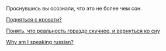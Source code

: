 Проснувшись вы осознали, что это не более чем сон.

[Подняться с кровати?](stand-up/stand-up.md)

[Понять, что реальность гораздо скучнее, и вернуться ко сну](../sleep/zefir.md)

[Why am I speaking russian?](../../english/marshmallow.md)